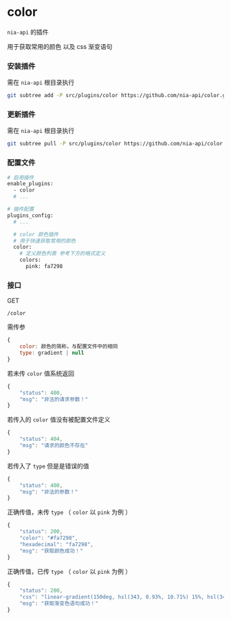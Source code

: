 # color

`nia-api` 的插件

用于获取常用的颜色 以及 css 渐变语句

### 安装插件

需在 `nia-api` 根目录执行

```bash
git subtree add -P src/plugins/color https://github.com/nia-api/color.git main
```

### 更新插件

需在 `nia-api` 根目录执行

```bash
git subtree pull -P src/plugins/color https://github.com/nia-api/color.git main
```

### 配置文件

```bash
# 启用插件
enable_plugins:
  - color
  # ...

# 插件配置
plugins_config:
  # ...

  # color 颜色插件
  # 用于快速获取常用的颜色
  color:
    # 定义颜色列表 参考下方的格式定义
    colors:
      pink: fa7298

```

### 接口

GET

`/color`

需传参

```javascript
{
	color: 颜色的简称，与配置文件中的相同
	type: gradient | null
}
```

若未传 `color` 值系统返回

```javascript
{
	"status": 400,
	"msg": "非法的请求参数！"
}
```

若传入的 `color` 值没有被配置文件定义

```javascript
{
	"status": 404,
	"msg": "请求的颜色不存在"
}
```

若传入了 `type` 但是是错误的值

```javascript
{
	"status": 400,
	"msg": "非法的参数！"
}
```

正确传值，未传 `type` （ `color` 以 `pink` 为例 ）

```javascript
{
	"status": 200,
	"color": "#fa7298",
	"hexadecimal": "fa7298",
	"msg": "获取颜色成功！"
}
```

正确传值，已传 `type` （ `color` 以 `pink` 为例 ）

```javascript
{
	"status": 200,
	"css": "linear-gradient(150deg, hsl(343, 0.93%, 10.71%) 15%, hsl(343, 0.93%, 0.71%) 70%, hsl(343, 0.93%, -9.29%) 94%)",
	"msg": "获取渐变色语句成功！"
}
```

